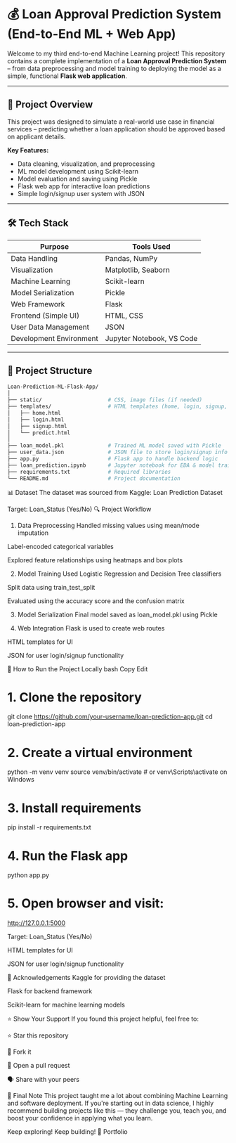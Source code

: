# 💰 Loan Approval Prediction System (End-to-End ML + Web App)

Welcome to my third end-to-end Machine Learning project! This repository contains a complete implementation of a **Loan Approval Prediction System** – from data preprocessing and model training to deploying the model as a simple, functional **Flask web application**.

---

## 🚀 Project Overview

This project was designed to simulate a real-world use case in financial services – predicting whether a loan application should be approved based on applicant details.

**Key Features:**
- Data cleaning, visualization, and preprocessing
- ML model development using Scikit-learn
- Model evaluation and saving using Pickle
- Flask web app for interactive loan predictions
- Simple login/signup user system with JSON

---

## 🛠️ Tech Stack

| Purpose                | Tools Used                      |
|------------------------|----------------------------------|
| Data Handling          | Pandas, NumPy                   |
| Visualization          | Matplotlib, Seaborn             |
| Machine Learning       | Scikit-learn                    |
| Model Serialization    | Pickle                          |
| Web Framework          | Flask                           |
| Frontend (Simple UI)   | HTML, CSS                       |
| User Data Management   | JSON                            |
| Development Environment| Jupyter Notebook, VS Code       |

---

## 📂 Project Structure

```bash
Loan-Prediction-ML-Flask-App/
│
├── static/                     # CSS, image files (if needed)
├── templates/                  # HTML templates (home, login, signup, predict)
│   ├── home.html
│   ├── login.html
│   ├── signup.html
│   └── predict.html
│
├── loan_model.pkl              # Trained ML model saved with Pickle
├── user_data.json              # JSON file to store login/signup info
├── app.py                      # Flask app to handle backend logic
├── loan_prediction.ipynb       # Jupyter notebook for EDA & model training
├── requirements.txt            # Required libraries
└── README.md                   # Project documentation
```

📊 Dataset
The dataset was sourced from Kaggle:
Loan Prediction Dataset
 

Target: Loan_Status (Yes/No)
 🔍 Project Workflow
1. Data Preprocessing
Handled missing values using mean/mode imputation

Label-encoded categorical variables

Explored feature relationships using heatmaps and box plots

2. Model Training
Used Logistic Regression and Decision Tree classifiers

Split data using train_test_split

Evaluated using the accuracy score and the confusion matrix

3. Model Serialization
Final model saved as loan_model.pkl using Pickle

4. Web Integration
Flask is used to create web routes

HTML templates for UI

JSON for user login/signup functionality

🧪 How to Run the Project Locally
bash
Copy
Edit
# 1. Clone the repository
git clone https://github.com/your-username/loan-prediction-app.git
cd loan-prediction-app

# 2. Create a virtual environment
python -m venv venv
source venv/bin/activate   # or venv\Scripts\activate on Windows

# 3. Install requirements
pip install -r requirements.txt

# 4. Run the Flask app
python app.py

# 5. Open browser and visit:
http://127.0.0.1:5000
   
Target: Loan_Status (Yes/No)
 
HTML templates for UI

JSON for user login/signup functionality
 
🙌 Acknowledgements
Kaggle for providing the dataset

Flask for backend framework

Scikit-learn for machine learning models

 

⭐️ Show Your Support
If you found this project helpful, feel free to:

⭐️ Star this repository

🍴 Fork it

🤝 Open a pull request

🗣️ Share with your peers

🧠 Final Note
This project taught me a lot about combining Machine Learning and software deployment. If you're starting out in data science, I highly recommend building projects like this — they challenge you, teach you, and boost your confidence in applying what you learn.

Keep exploring! Keep building!
💼 Portfolio 
 
